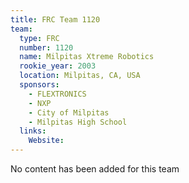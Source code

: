 ```yaml
---
title: FRC Team 1120
team:
  type: FRC
  number: 1120
  name: Milpitas Xtreme Robotics
  rookie_year: 2003
  location: Milpitas, CA, USA
  sponsors:
    - FLEXTRONICS
    - NXP
    - City of Milpitas
    - Milpitas High School
  links:
    Website: 
---
```

No content has been added for this team